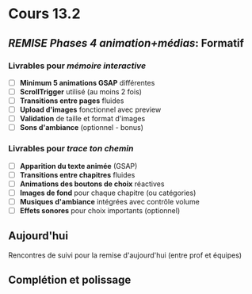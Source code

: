 # Cours 13.2

<!-- 26 novembre -->

## *REMISE Phases 4 animation+médias*: Formatif

### Livrables pour *mémoire interactive*

- [ ] **Minimum 5 animations GSAP** différentes
- [ ] **ScrollTrigger** utilisé (au moins 2 fois)
- [ ] **Transitions entre pages** fluides
- [ ] **Upload d'images** fonctionnel avec preview
- [ ] **Validation** de taille et format d'images
- [ ] **Sons d'ambiance** (optionnel - bonus)

### Livrables pour *trace ton chemin*

- [ ] **Apparition du texte animée** (GSAP)
- [ ] **Transitions entre chapitres** fluides
- [ ] **Animations des boutons de choix** réactives
- [ ] **Images de fond** pour chaque chapitre (ou catégories)
- [ ] **Musiques d'ambiance** intégrées avec contrôle volume
- [ ] **Effets sonores** pour choix importants (optionnel)

## Aujourd'hui

Rencontres de suivi pour la remise d'aujourd'hui (entre prof et équipes)

## Complétion et polissage 
